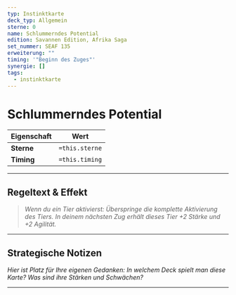 ```yaml
---
typ: Instinktkarte
deck_typ: Allgemein
sterne: 0
name: Schlummerndes Potential
edition: Savannen Edition, Afrika Saga
set_nummer: SEAF 135
erweiterung: ""
timing: '"Beginn des Zuges"'
synergie: []
tags:
  - instinktkarte
---
```


# Schlummerndes Potential

| Eigenschaft | Wert |
|---|---|
| **Sterne** | `=this.sterne` |
| **Timing** | `=this.timing` |

---
## Regeltext & Effekt

> *Wenn du ein Tier aktivierst: Überspringe die komplette Aktivierung des Tiers. In deinem nächsten Zug erhält dieses Tier +2 Stärke und +2 Agilität.*

---
## Strategische Notizen

*Hier ist Platz für Ihre eigenen Gedanken: In welchem Deck spielt man diese Karte? Was sind ihre Stärken und Schwächen?*

---

